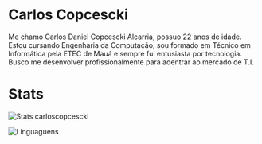 
# Carlos Copcescki

Me chamo Carlos Daniel Copcescki Alcarria, possuo 22 anos de idade. Estou cursando Engenharia da Computação, sou formado em Técnico em Informática pela ETEC de Mauá e sempre fui entusiasta por tecnologia. Busco me desenvolver profissionalmente para adentrar ao mercado de T.I.

# Stats

![Stats carloscopcescki](https://github-readme-stats.vercel.app/api?username=carloscopcescki&show_icons=true&theme=dark)

![Linguaguens](https://github-readme-stats.vercel.app/api/top-langs/?username=carloscopcescki&layout=compact&theme=dark)

